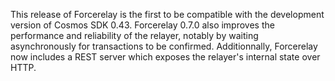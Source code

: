This release of Forcerelay is the first to be compatible with the development version of Cosmos SDK 0.43.
Forcerelay 0.7.0 also improves the performance and reliability of the relayer, notably by waiting asynchronously for transactions to be confirmed.
Additionnally, Forcerelay now includes a REST server which exposes the relayer's internal state over HTTP.
